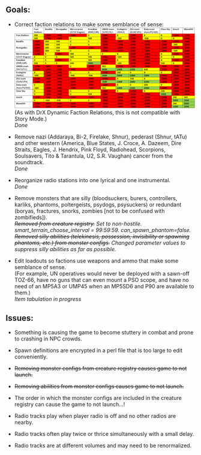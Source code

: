 ## Goals:

- Correct faction relations to make some semblance of sense:
![STALKER_faction_relations_differential.png](https://github.com/GitWasAMistakeItsNothingButTrash/STALKER-Anomaly/blob/master/STALKER_faction_relations_differential.png)
  (As with DrX Dynamic Faction Relations, this is not compatible with Story Mode.) \
  *Done*

- Remove nazi (Addaraya, Bi-2, Firelake, Shnur), pederast (Shnur, tATu) and other western (America, Blue States, J. Croce, A. Dazeem, Dire Straits, Eagles, J. Hendrix, Pink Floyd, Radiohead, Scorpions, Soulsavers, Tito & Tarantula, U2, S.R. Vaughan) cancer from the soundtrack. \
  *Done*

- Reorganize radio stations into one lyrical and one instrumental. \
  *Done*

- Remove monsters that are silly (bloodsuckers, burers, controllers, karliks, phantoms, poltergeists, psydogs, psysuckers) or redundant (boryas, fractures, snorks, zombies [not to be confused with zombifieds]). \
  *~~Removed from creature registry.~~ Set to non-hostile. smart_terrain_choose_interval = 99:59:59. can_spawn_phantom=false. ~~Removed silly abilities (telekinesis, possession, invisibility or spawning phantoms, etc.) from monster configs.~~ Changed parameter values to suppress silly abilities as far as possible.*

- Edit loadouts so factions use weapons and ammo that make some semblance of sense. \
(For example, UN operatives would never be deployed with a sawn-off TOZ-66, have no guns that can even mount a PSO scope, and have no need of an MP5A3 or UMP45 when an MP5SD6 and P90 are available to them.) \
  *Item tabulation in progress*


## Issues:

- Something is causing the game to become stuttery in combat and prone to crashing in NPC crowds.

- Spawn definitions are encrypted in a perl file that is too large to edit conveniently.

- ~~Removing monster configs from creature registry causes game to not launch.~~

- ~~Removing abilities from monster configs causes game to not launch.~~

- The order in which the monster configs are included in the creature registry can cause the game to not launch...!

- Radio tracks play when player radio is off and no other radios are nearby.

- Radio tracks often play twice or thrice simultaneously with a small delay.

- Radio tracks are at different volumes and may need to be renormalized.
